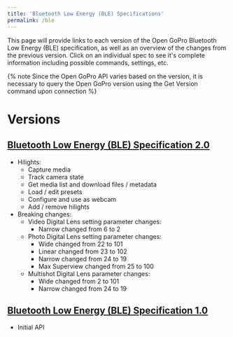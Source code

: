 ```yaml
---
title: 'Bluetooth Low Energy (BLE) Specifications'
permalink: /ble
---
```


This page will provide links to each version of the Open GoPro Bluetooth Low Energy (BLE) specification, as well
as an overview of the changes from the previous version.
Click on an individual spec to see it's complete information including possible commands, settings, etc.

{% note Since the Open GoPro API varies based on the version, it is necessary to query the Open GoPro version
using the Get Version command upon connection %}

# Versions

## [Bluetooth Low Energy (BLE) Specification 2.0](ble_versions/ble_2_0.md)

-   Hilights:
    -   Capture media
    -   Track camera state
    -   Get media list and download files / metadata
    -   Load / edit presets
    -   Configure and use as webcam
    -   Add / remove hilights
-   Breaking changes:
    -   Video Digital Lens setting parameter changes:
        -   Narrow changed from 6 to 2
    -   Photo Digital Lens setting parameter changes:
        -   Wide changed from 22 to 101
        -   Linear changed from 23 to 102
        -   Narrow changed from 24 to 19
        -   Max Superview changed from 25 to 100
    -   Multishot Digital Lens parameter changes:
        -   Wide changed from 2 to 101
        -   Narrow changed from 24 to 19

## [Bluetooth Low Energy (BLE) Specification 1.0](ble_versions/ble_1_0.md)

-   Initial API
